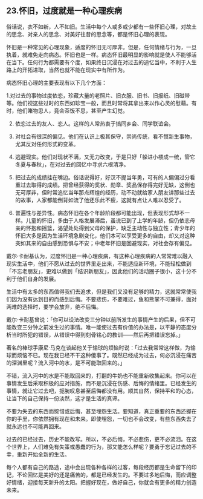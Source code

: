 ## 23.怀旧，过度就是一种心理疾病
俗话说，衣不如新，人不如旧。生活中每个人或多或少都有一些怀旧心理，对故土的思念、对亲人的思念、对美好往昔的思念等，都是怀旧心理的表现。


怀旧是一种常见的心理现象，适度的怀旧无可厚非。但是，任何情绪与行为，一旦执着，就难免走向病态。怀旧也是一样。病态怀旧最明显的影响就是使人不能够活在当下。任何行为都需要有个度，如果终日沉浸在对过去的追忆当中，不利于人生路上的开拓进取，当然也就不能在现实中有所作为。


病态怀旧心理的主要表现有以下几个方面：


1.对过去的事物过度依恋，珍藏大量的老照片、旧衣服、旧书、旧报纸、旧磁带等。他们视这些过时的东西如珍宝一般，而且时常将其拿出来以作心灵的慰藉。有时，他们睹物思人，竟会茶饭不思，甚至产生幻觉。


2. 依恋过去的友人、恋人。这样的人常热衷于搞同乡会、同学联谊会。


3. 对社会有很深的偏见。他们在认识上极其保守，崇尚传统，看不惯新生事物，尤其反对任何形式的变革。


4. 逃避现实。他们对现状不满，又无力改变，于是只好「躲进小楼成一统，管它冬夏与春秋」，在对过去的回忆中寻求六根清净。


5. 把过去的成绩挂在嘴边。俗话说得好，好汉不提当年勇，可有的人偏偏过分看重过去取得的成绩。把曾经获得的奖状、勋章、奖品保存得完好无缺，这倒也无可厚非，但时常追忆当年那点辉煌的经历，动不动就给家人朋友讲那些过去的故事，人家都能倒背如流了他还乐此不疲，这就有点让人难以忍受了。


6. 普遍性与差异性。病态怀旧在各个年龄阶段都可能出现，但表现形式却不一样。儿童的怀旧，多由于人格发展滞后，虽说已到了上学的年龄，但仍依恋母亲的怀抱和摇篮，渴望处处得到父母的保护，缺乏主动性与独立性；青少年的怀旧大多是因为生活环境急剧变化，他们本可以享受更多的自由，却又对这种突如其来的自由感到恐惧与不安；中老年怀旧是回避现实，对社会存有偏见。


戴尔·卡耐基认为，过度怀旧是一种心理疾病，有这种心理疾病的人常常难以融入现实生活中，他们不愿从过去的世界里走出来，不能适应新环境，不能轻松做到「不忘老朋友」，更难以做到「结识新朋友」，因此他们的活动圈子很小，这十分不利于他们自身的发展。


生活中有太多的东西值得我们去追求，但是我们又没有足够的精力，这就常常使我们因为没有达到目的而感到后悔。不要悲伤，不要难过，鱼和熊掌不可兼得，面对两难的选择时，要学会放弃，绝不后悔。


戴尔·卡耐基曾说：「你可以设法改变三分钟以前所发生的事情产生的后果，但不可能改变三分钟之前发生过的事情。唯一能使过去有价值的办法是，以平静的态度分析当时所犯的错误，从错误中得到刻骨铭心的教训——然后再把错误忘掉。」


著名的棒球手康尼·马克在谈起他关于输球的烦恼时说：「过去我常常这样做，为输球而烦恼不已。现在我已经不干这种傻事了。既然已经成为过去，何必沉浸在痛苦的深渊里呢？流入河中的水，是不可能取回来的。」


不错，流入河中的水是不能取回来的，打翻的牛奶也不能重新收集起来。你可以在事情发生后采取积极的应对措施，而不是沉浸在伤感、后悔的情绪里。已经发生的事情，就让它过去吧，扼腕叹息甚至后悔都没有用。顺其自然，保持平和的心态，让当下的自己保持一份淡然，这才是生活的真谛。


不要为失去的东西而惋惜或后悔，甚至埋怨生活。要知道，真正重要的东西还握在你的手里，你依然拥有现在和未来。即使埋怨，一切也不会改变，有些东西失去了就永远也不可能再回来。


过去的已经过去，历史不能改写。所以，不必后悔，不必悲伤，更不必流泪。在这个世界上，人们难免有失策或愚蠢的行为，那又能怎么样呢？要勇于忘记过去的不幸，重新开始全新的生活。


每个人都有自己的路途，途中会出现各种各样的过客，每段经历都是生命留下的印记，不论回忆是美好的还是痛苦的，都是已经发生的。不要过多地后悔，而应调整好情绪，迎接每天新升的太阳。把握好现在，做好自己，你就会有更多的精力创造未来。


